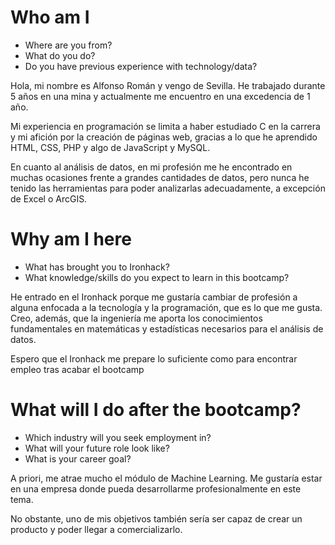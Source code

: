 # Who am I

* Where are you from?
* What do you do?
* Do you have previous experience with technology/data?

Hola, mi nombre es Alfonso Román y vengo de Sevilla. He trabajado durante 5 años en una mina y actualmente me encuentro en una excedencia de 1 año.

Mi experiencia en programación se limita a haber estudiado C en la carrera y mi afición por la creación de páginas web, gracias a lo que he aprendido HTML, CSS, PHP y algo de JavaScript y MySQL.

En cuanto al análisis de datos, en mi profesión me he encontrado en muchas ocasiones frente a grandes cantidades de datos, pero nunca he tenido las herramientas para poder analizarlas adecuadamente, a excepción de Excel o ArcGIS.

# Why am I here

* What has brought you to Ironhack?
* What knowledge/skills do you expect to learn in this bootcamp?

He entrado en el Ironhack porque me gustaría cambiar de profesión a alguna enfocada a la tecnología y la programación, que es lo que me gusta. Creo, además, que la ingeniería me aporta los conocimientos fundamentales en matemáticas y estadísticas necesarios para el análisis de datos.

Espero que el Ironhack me prepare lo suficiente como para encontrar empleo tras acabar el bootcamp

# What will I do after the bootcamp?

* Which industry will you seek employment in?
* What will your future role look like?
* What is your career goal?

A priori, me atrae mucho el módulo de Machine Learning. Me gustaría estar en una empresa donde pueda desarrollarme profesionalmente en este tema.

No obstante, uno de mis objetivos también sería ser capaz de crear un producto y poder llegar a comercializarlo.